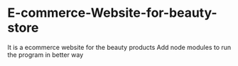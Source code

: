 # E-commerce-Website-for-beauty-store
It is a ecommerce website for the beauty products
Add node modules to run the program in better way
